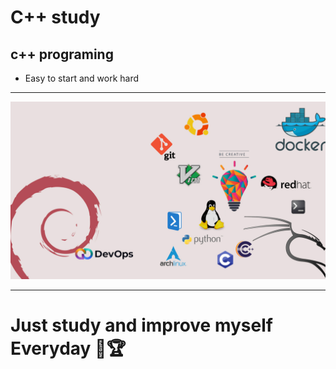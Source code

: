 
# C++ study

## c++ programing

- Easy to start and work hard
  
---

![wallpaper](images/test.jpg)

---

# Just study and improve myself Everyday :facepunch::trophy:
